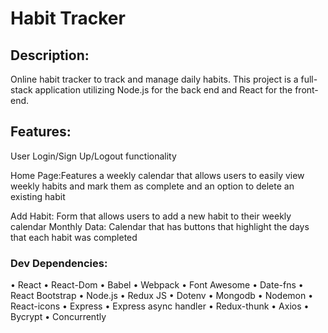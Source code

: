 # Habit Tracker 

## Description: 

Online habit tracker to track and manage daily habits. This project is a full-stack application utilizing Node.js for the back end and React for the front-end. 


## Features:

User Login/Sign Up/Logout functionality 

Home Page:Features a weekly calendar that allows users to easily view weekly habits and mark them as complete and an option to delete an existing habit 

Add Habit: Form that allows users to add a new habit to their weekly calendar 
Monthly Data: Calendar that has buttons that highlight the days that each habit was completed  


### Dev Dependencies:
•	React
•	React-Dom
•	Babel 
•	Webpack
•	Font Awesome 
•	Date-fns 
•	React Bootstrap 
•	Node.js 
•	Redux JS
•	Dotenv
•	Mongodb 
•	Nodemon 
•	React-icons
•	Express 
•	Express async handler 
•	Redux-thunk
•	Axios 
•	Bycrypt 
•	Concurrently 

